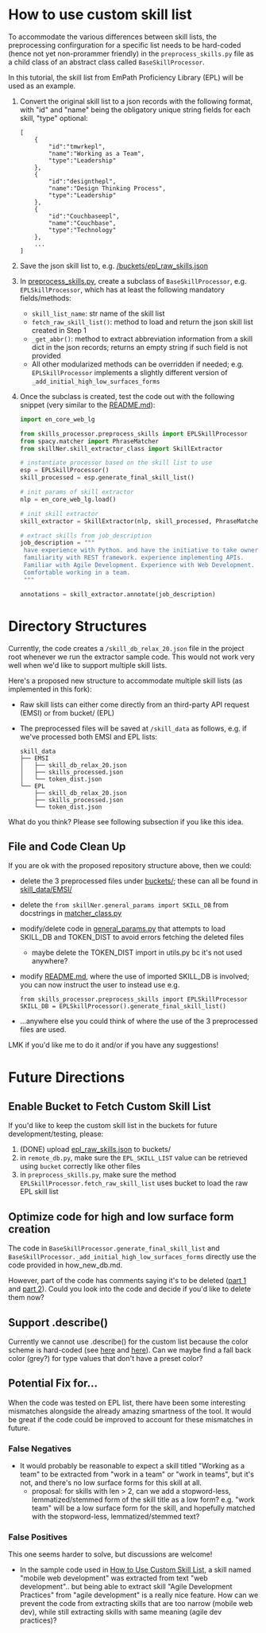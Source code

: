 # How to use custom skill list

To accommodate the various differences between skill lists, the preprocessing confirguration for a specific list needs to be hard-coded (hence not yet non-prorammer friendly) in the `preprocess_skills.py` file as a child class of an abstract class called `BaseSkillProcessor`.

In this tutorial, the skill list from EmPath Proficiency Library (EPL) will be used as an example. 

1. Convert the original skill list to a json records with the following format, with "id" and "name" being the obligatory unique string fields for each skill, "type" optional:

   ```
   [
       {
           "id":"tmwrkepl",
           "name":"Working as a Team",
           "type":"Leadership"
       },
       {
           "id":"designthepl",
           "name":"Design Thinking Process",
           "type":"Leadership"
       },
       {
           "id":"Couchbaseepl",
           "name":"Couchbase",
           "type":"Technology"
       },
       ...
   ]
   ```

2. Save the json skill list to, e.g. [/buckets/epl_raw_skills.json](/buckets/epl_raw_skills.json)
3. In [preprocess_skills.py](/skills_processor/preprocess_skills.py), create a subclass of `BaseSkillProcessor`, e.g. `EPLSkillProcessor`, which has at least the following mandatory fields/methods:
   * `skill_list_name`: str name of the skill list
   * `fetch_raw_skill_list()`: method to load and return the json skill list created in Step 1
   * `_get_abbr()`: method to extract abbreviation information from a skill dict in the json records; returns an empty string if such field is not provided
   * All other modularized methods can be overridden if needed; e.g. `EPLSkillProcessor` implements a slightly different version of `_add_initial_high_low_surfaces_forms`
4. Once the subclass is created, test the code out with the following snippet (very similar to the [README.md](/README.md)):
    ```python
    import en_core_web_lg
    
    from skills_processor.preprocess_skills import EPLSkillProcessor
    from spacy.matcher import PhraseMatcher
    from skillNer.skill_extractor_class import SkillExtractor

    # instantiate processor based on the skill list to use
    esp = EPLSkillProcessor()
    skill_processed = esp.generate_final_skill_list()

    # init params of skill extractor
    nlp = en_core_web_lg.load()

    # init skill extractor
    skill_extractor = SkillExtractor(nlp, skill_processed, PhraseMatcher)

    # extract skills from job_description
    job_description = """
     have experience with Python. and have the initiative to take ownership. 
     familiarity with REST framework. experience implementing APIs. 
     Familiar with Agile Development. Experience with Web Development. 
     Comfortable working in a team.
     """

    annotations = skill_extractor.annotate(job_description)
    ```

# Directory Structures

Currently, the code creates a `/skill_db_relax_20.json` file in the project root whenever we run the extractor sample code. This would not work very well when we'd like to support multiple skill lists.

Here's a proposed new structure to accommodate multiple skill lists (as implemented in this fork):

- Raw skill lists can either come directly from an third-party API request (EMSI) or from bucket/ (EPL)

- The preprocessed files will be saved at `/skill_data` as follows, e.g. if we've processed both EMSI and EPL lists:

  ```
  skill_data
  ├── EMSI
  │   ├── skill_db_relax_20.json
  │   ├── skills_processed.json
  │   └── token_dist.json
  └── EPL
      ├── skill_db_relax_20.json
      ├── skills_processed.json
      └── token_dist.json
  ```

What do you think? Please see following subsection if you like this idea.

## File and Code Clean Up

If you are ok with the proposed repository structure above, then we could:

* delete the 3 preprocessed files under [buckets/](/buckets); these can all be found in [skill_data/EMSI/](/skill_data/EMSI)

* delete the `from skillNer.general_params import SKILL_DB` from docstrings in [matcher_class.py](/skillNer/matcher_class.py)

* modify/delete code in [general_params.py](/skillNer/general_params.py) that attempts to load SKILL_DB and TOKEN_DIST to avoid errors fetching the deleted files
  * maybe delete the TOKEN_DIST import in utils.py bc it's not used anywhere?

* modify [README.md](/README.md), where the use of imported SKILL_DB is involved; you can now instruct the user to instead use e.g. 

  ```
  from skills_processor.preprocess_skills import EPLSkillProcessor
  SKILL_DB = EPLSkillProcessor().generate_final_skill_list()
  ```

* ...anywhere else you could think of where the use of the 3 preprocessed files are used.

LMK if you'd like me to do it and/or if you have any suggestions!
  

# Future Directions
## Enable Bucket to Fetch Custom Skill List

If you'd like to keep the custom skill list in the buckets for future development/testing, please: 

1. (DONE) upload [epl_raw_skills.json](/buckets/epl_raw_skills.json) to buckets/
2. in `remote_db.py`, make sure the `EPL_SKILL_LIST` value can be retrieved using `bucket` correctly like other files
3. in `preprocess_skills.py`, make sure the method `EPLSkillProcessor.fetch_raw_skill_list` uses bucket to load the raw EPL skill list

## Optimize code for high and low surface form creation

The code in `BaseSkillProcessor.generate_final_skill_list` and `BaseSkillProcessor._add_initial_high_low_surfaces_forms` directly use the code provided in how_new_db.md. 

However, part of the code has comments saying it's to be deleted ([part 1](https://github.com/yonglin-wang/SkillNER/blob/e486ce726e8186511f99181a6e1e5e562b3399f7/skills_processor/preprocess_skills.py#L161) and [part 2](https://github.com/yonglin-wang/SkillNER/blob/e486ce726e8186511f99181a6e1e5e562b3399f7/skills_processor/preprocess_skills.py#L296)). Could you look into the code and decide if you'd like to delete them now?

## Support .describe()

Currently we cannot use .describe() for the custom list because the color scheme is hard-coded (see [here](https://github.com/yonglin-wang/SkillNER/blob/e486ce726e8186511f99181a6e1e5e562b3399f7/skillNer/general_params.py#L10) and [here](https://github.com/yonglin-wang/SkillNER/blob/e486ce726e8186511f99181a6e1e5e562b3399f7/skillNer/general_params.py#L18)). Can we maybe find a fall back color (grey?) for type values that don't have a preset color? 

## Potential Fix for... 
When the code was tested on EPL list, there have been some interesting mismatches alongside the already amazing smartness of the tool. It would be great if the code could be improved to account for these mismatches in future.

### False Negatives
* It would probably be reasonable to expect a skill titled "Working as a team" to be extracted from "work in a team" or "work in teams", but it's not, and there's no low surface forms for this skill at all.
  * proposal: for skills with len > 2, can we add a stopword-less, lemmatized/stemmed form of the skill title as a low form? e.g. "work team" will be a low surface form for the skill, and hopefully matched with the stopword-less, lemmatized/stemmed text?


### False Positives
This one seems harder to solve, but discussions are welcome!
* In the sample code used in [How to Use Custom Skill List](#how-to-use-custom-skill-list), a skill named "mobile web development" was extracted from text "web development".. but being able to extract skill "Agile Development Practices" from "agile development" is a really nice feature. How can we prevent the code from extracting skills that are too narrow (mobile web dev), while still extracting skills with same meaning (agile dev practices)?






